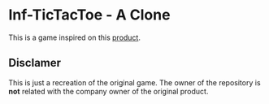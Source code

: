 # Inf-TicTacToe - A Clone

This is a game inspired on this [product](https://www.lo10m.com/products/giiker-tic-tac-toe-bolt-best-family-game-for-6-99yrs).

## Disclamer

This is just a recreation of the original game.
The owner of the repository is **not** related with the company owner of the original product.